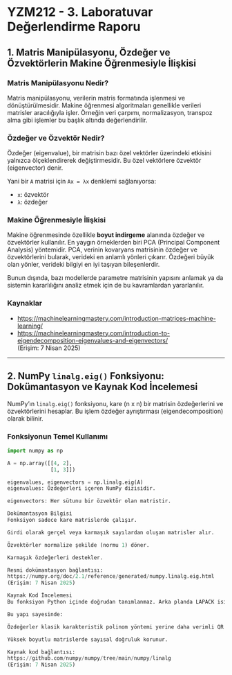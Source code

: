 # YZM212 - 3. Laboratuvar Değerlendirme Raporu

## 1. Matris Manipülasyonu, Özdeğer ve Özvektörlerin Makine Öğrenmesiyle İlişkisi

### Matris Manipülasyonu Nedir?

Matris manipülasyonu, verilerin matris formatında işlenmesi ve dönüştürülmesidir. Makine öğrenmesi algoritmaları genellikle verileri matrisler aracılığıyla işler. Örneğin veri çarpımı, normalizasyon, transpoz alma gibi işlemler bu başlık altında değerlendirilir.

### Özdeğer ve Özvektör Nedir?

Özdeğer (eigenvalue), bir matrisin bazı özel vektörler üzerindeki etkisini yalnızca ölçeklendirerek değiştirmesidir. Bu özel vektörlere özvektör (eigenvector) denir.

Yani bir `A` matrisi için `Ax = λx` denklemi sağlanıyorsa:

- `x`: özvektör  
- `λ`: özdeğer

### Makine Öğrenmesiyle İlişkisi

Makine öğrenmesinde özellikle **boyut indirgeme** alanında özdeğer ve özvektörler kullanılır. En yaygın örneklerden biri PCA (Principal Component Analysis) yöntemidir. PCA, verinin kovaryans matrisinin özdeğer ve özvektörlerini bularak, verideki en anlamlı yönleri çıkarır. Özdeğeri büyük olan yönler, verideki bilgiyi en iyi taşıyan bileşenlerdir.

Bunun dışında, bazı modellerde parametre matrisinin yapısını anlamak ya da sistemin kararlılığını analiz etmek için de bu kavramlardan yararlanılır.

### Kaynaklar

- <https://machinelearningmastery.com/introduction-matrices-machine-learning/>  
- <https://machinelearningmastery.com/introduction-to-eigendecomposition-eigenvalues-and-eigenvectors/>  
(Erişim: 7 Nisan 2025)

---

## 2. NumPy `linalg.eig()` Fonksiyonu: Dokümantasyon ve Kaynak Kod İncelemesi

NumPy’ın `linalg.eig()` fonksiyonu, kare (n x n) bir matrisin özdeğerlerini ve özvektörlerini hesaplar. Bu işlem özdeğer ayrıştırması (eigendecomposition) olarak bilinir.

### Fonksiyonun Temel Kullanımı

```python
import numpy as np

A = np.array([[4, 2],
              [1, 3]])

eigenvalues, eigenvectors = np.linalg.eig(A)
eigenvalues: Özdeğerleri içeren NumPy dizisidir.

eigenvectors: Her sütunu bir özvektör olan matristir.

Dokümantasyon Bilgisi
Fonksiyon sadece kare matrislerde çalışır.

Girdi olarak gerçel veya karmaşık sayılardan oluşan matrisler alır.

Özvektörler normalize şekilde (normu 1) döner.

Karmaşık özdeğerleri destekler.

Resmi dokümantasyon bağlantısı:
https://numpy.org/doc/2.1/reference/generated/numpy.linalg.eig.html
(Erişim: 7 Nisan 2025)

Kaynak Kod İncelemesi
Bu fonksiyon Python içinde doğrudan tanımlanmaz. Arka planda LAPACK isimli düşük seviyeli sayısal lineer cebir kütüphanesi ile çalışır. numpy/linalg/linalg.py ve lapack_lite modülleri aracılığıyla LAPACK’in geev fonksiyonu çağrılır.

Bu yapı sayesinde:

Özdeğerler klasik karakteristik polinom yöntemi yerine daha verimli QR ayrıştırması gibi algoritmalarla hesaplanır.

Yüksek boyutlu matrislerde sayısal doğruluk korunur.

Kaynak kod bağlantısı:
https://github.com/numpy/numpy/tree/main/numpy/linalg
(Erişim: 7 Nisan 2025)
